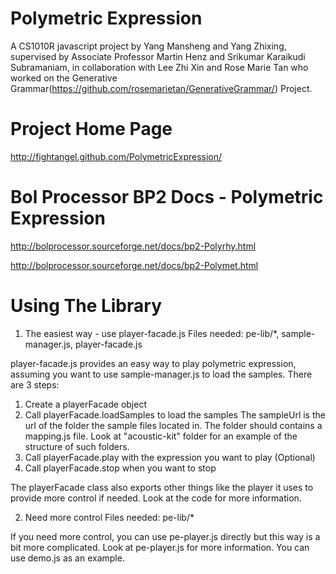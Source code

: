Polymetric Expression
====================
A CS1010R javascript project by Yang Mansheng and Yang Zhixing, supervised by Associate Professor Martin Henz 
and Srikumar Karaikudi Subramaniam, in collaboration with Lee Zhi Xin and Rose Marie Tan who worked on the 
Generative Grammar(https://github.com/rosemarietan/GenerativeGrammar/) Project.


Project Home Page
====================
http://fightangel.github.com/PolymetricExpression/


Bol Processor BP2 Docs - Polymetric Expression
====================
http://bolprocessor.sourceforge.net/docs/bp2-Polyrhy.html

http://bolprocessor.sourceforge.net/docs/bp2-Polymet.html


Using The Library
====================
1. The easiest way - use player-facade.js
Files needed: pe-lib/*, sample-manager.js, player-facade.js

player-facade.js provides an easy way to play polymetric expression, assuming you want to use sample-manager.js to load the samples.
There are 3 steps:
1. Create a playerFacade object
2. Call playerFacade.loadSamples to load the samples
   The sampleUrl is the url of the folder the sample files located in. The folder should contains a mapping.js file. 
   Look at "acoustic-kit" folder for an example of the structure of such folders.
3. Call playerFacade.play with the expression you want to play
(Optional) 
4. Call playerFacade.stop when you want to stop

The playerFacade class also exports other things like the player it uses to provide more control if needed. Look at the code for more information.


2. Need more control
Files needed: pe-lib/*

If you need more control, you can use pe-player.js directly but this way is a bit more complicated. Look at pe-player.js for more information.
You can use demo.js as an example.
